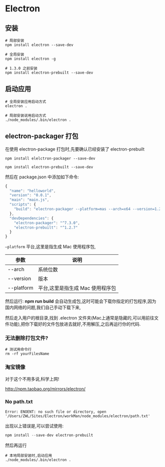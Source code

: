 # Electron

## 安装

```shell
# 局部安装
npm install electron --save-dev

# 全局安装 
npm install electron -g

# 1.3.0 之前安装
npm install electron-prebuilt --save-dev
```



## 启动应用

```shell
# 全局安装应用启动方式
electron .

# 局部安装说用启动方式
./node_modules/.bin/electron .
```



## electron-packager 打包

在使用 electron-package 打包时,先要确认已经安装了 electron-prebuilt

```shell
npm install elelctron-packager --save-dev

npm install electron-prebuilt --save-dev
```



然后在 package.json 中添加如下命令:

```javascript
{
  "name": "helloworld",
  "version": "0.0.1",
  "main": "main.js",
  "scripts": {
    "build": "electron-packager --platform=mas --arch=x64 --version=1.2.7 . helloworld"
  },
  "devDependencies": {
    "electron-packager": "^7.3.0",
    "electron-prebuilt": "^1.2.7"
  }
}
```

`—platform` 平台,这里是指生成 Mac 使用程序包,

| 参数         | 说明                  |
| ---------- | ------------------- |
| --arch     | 系统位数                |
| --version  | 版本                  |
| --platform | 平台,这里是指生成 Mac 使用程序包 |



然后运行: **npm run build** 会自动生成包,这时可能会下载你指定的打包程序,因为国内网络的问题,我们自己手动下载下来,

然后走入用户的根目录,找到 .electron 文件夹(Mac上通常是隐藏的,可以用前往文件功能),把你下载好的文件包放进去就好,不用解压,之后再运行你的代码.

### 无法删除打包文件?

```shell
# 测试用命令行
rm -rf yourFilesName
```



### 淘宝镜像

对于这个不用多说,科学上网!

http://npm.taobao.org/mirrors/electron/



### No path.txt

```shell
Error: ENOENT: no such file or directory, open '/Users/ZWL/Sites/Electron/workMan/node_modules/electron/path.txt'
```

出现以上错误是,可以尝试使用:

```javascript
npm install --save-dev electron-prebuilt
```

然后再运行

```shell
# 本地局部安装时,启动应用
./node_modules/.bin/electron .
```

